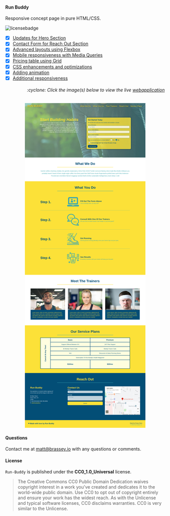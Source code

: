#### Run Buddy

Responsive concept page in pure HTML/CSS.

![licensebadge](https://img.shields.io/badge/license-CC0_1.0_Universal-blue)

- [x] [Updates for Hero Section](https://github.com/MBrassey/run-buddy/issues/6)
- [x] [Contact Form for Reach Out Section](https://github.com/MBrassey/run-buddy/issues/7)
- [x] [Advanced layouts using Flexbox](https://github.com/MBrassey/run-buddy/issues/8)
- [x] [Mobile responsiveness with Media Queries](https://github.com/MBrassey/run-buddy/issues/9) 
- [x] [Pricing table using Grid](https://github.com/MBrassey/run-buddy/issues/10)
- [x] [CSS enhancements and optimizations](https://github.com/MBrassey/run-buddy/issues/11)
- [x] [Adding animation](https://github.com/MBrassey/run-buddy/issues/12)
- [x] [Additional responsiveness](https://github.com/MBrassey/run-buddy/issues/20)

<h6><p align="right">:cyclone: Click the image(s) below to view the live <a id="Screenshots" href="https://MBrassey.github.io/run-buddy/">webapplication</a></p></h6>

[<p align="center"><img src="assets/images/Run_Buddy.jpg">](https://MBrassey.github.io/run-buddy/)

#### Questions
Contact me at [matt@brassey.io](mailto:matt@brassey.io) with any questions or comments.

#### License
`Run-Buddy` is published under the __CC0_1.0_Universal__ license.

> The Creative Commons CC0 Public Domain Dedication waives copyright interest in a work you've created and dedicates it to the world-wide public domain. Use CC0 to opt out of copyright entirely and ensure your work has the widest reach. As with the Unlicense and typical software licenses, CC0 disclaims warranties. CC0 is very similar to the Unlicense.